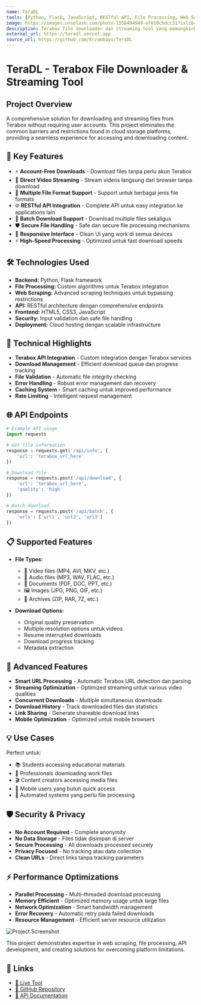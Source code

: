```yaml
---
name: TeraDL
tools: [Python, Flask, JavaScript, RESTful API, File Processing, Web Scraping]
image: https://images.unsplash.com/photo-1558494949-ef010cbdcc31?ixlib=rb-1.2.1&auto=format&fit=crop&w=800&q=70
description: Terabox file downloader dan streaming tool yang memungkinkan download tanpa akun Terabox, direct video streaming dari browser, dan batch download support dengan secure file handling.
external_url: https://teradl.vercel.app
source_url: https://github.com/Erzambayu/TeraDL
---
```


# TeraDL - Terabox File Downloader & Streaming Tool

## Project Overview

A comprehensive solution for downloading and streaming files from Terabox without requiring user accounts. This project eliminates the common barriers and restrictions found in cloud storage platforms, providing a seamless experience for accessing and downloading content.

## 🚀 Key Features

- ⚡ **Account-Free Downloads** - Download files tanpa perlu akun Terabox
- 🎥 **Direct Video Streaming** - Stream videos langsung dari browser tanpa download
- 📂 **Multiple File Format Support** - Support untuk berbagai jenis file formats
- 🌐 **RESTful API Integration** - Complete API untuk easy integration ke applications lain
- 🔄 **Batch Download Support** - Download multiple files sekaligus
- 🛡️ **Secure File Handling** - Safe dan secure file processing mechanisms
- 📱 **Responsive Interface** - Clean UI yang work di semua devices
- ⚡ **High-Speed Processing** - Optimized untuk fast download speeds

## 🛠️ Technologies Used

- **Backend:** Python, Flask framework
- **File Processing:** Custom algorithms untuk Terabox integration
- **Web Scraping:** Advanced scraping techniques untuk bypassing restrictions
- **API:** RESTful architecture dengan comprehensive endpoints
- **Frontend:** HTML5, CSS3, JavaScript
- **Security:** Input validation dan safe file handling
- **Deployment:** Cloud hosting dengan scalable infrastructure

## 🎯 Technical Highlights

- **Terabox API Integration** - Custom integration dengan Terabox services
- **Download Management** - Efficient download queue dan progress tracking
- **File Validation** - Automatic file integrity checking
- **Error Handling** - Robust error management dan recovery
- **Caching System** - Smart caching untuk improved performance
- **Rate Limiting** - Intelligent request management

## 🌐 API Endpoints

```python
# Example API usage
import requests

# Get file information
response = requests.get('/api/info', {
    'url': 'terabox_url_here'
})

# Download file
response = requests.post('/api/download', {
    'url': 'terabox_url_here',
    'quality': 'high'
})

# Batch download
response = requests.post('/api/batch', {
    'urls': ['url1', 'url2', 'url3']
})
```

## 📋 Supported Features

- **File Types:**
  - 🎥 Video files (MP4, AVI, MKV, etc.)
  - 🎵 Audio files (MP3, WAV, FLAC, etc.)
  - 📄 Documents (PDF, DOC, PPT, etc.)
  - 🖼️ Images (JPG, PNG, GIF, etc.)
  - 📁 Archives (ZIP, RAR, 7Z, etc.)

- **Download Options:**
  - Original quality preservation
  - Multiple resolution options untuk videos
  - Resume interrupted downloads
  - Download progress tracking
  - Metadata extraction

## 🔧 Advanced Features

- **Smart URL Processing** - Automatic Terabox URL detection dan parsing
- **Streaming Optimization** - Optimized streaming untuk various video qualities
- **Concurrent Downloads** - Multiple simultaneous downloads
- **Download History** - Track downloaded files dan statistics
- **Link Sharing** - Generate shareable download links
- **Mobile Optimization** - Optimized untuk mobile browsers

## 💡 Use Cases

Perfect untuk:
- 📚 Students accessing educational materials
- 💼 Professionals downloading work files
- 🎬 Content creators accessing media files
- 📱 Mobile users yang butuh quick access
- 🔄 Automated systems yang perlu file processing

## 🛡️ Security & Privacy

- **No Account Required** - Complete anonymity
- **No Data Storage** - Files tidak disimpan di server
- **Secure Processing** - All downloads processed securely
- **Privacy Focused** - No tracking atau data collection
- **Clean URLs** - Direct links tanpa tracking parameters

## ⚡ Performance Optimizations

- **Parallel Processing** - Multi-threaded download processing
- **Memory Efficient** - Optimized memory usage untuk large files
- **Network Optimization** - Smart bandwidth management
- **Error Recovery** - Automatic retry pada failed downloads
- **Resource Management** - Efficient server resource utilization

![Project Screenshot](https://images.unsplash.com/photo-1558494949-ef010cbdcc31?ixlib=rb-1.2.1&auto=format&fit=crop&w=600&q=70)

This project demonstrates expertise in web scraping, file processing, API development, and creating solutions for overcoming platform limitations.

## 🔗 Links

- [🚀 Live Tool](https://teradl.vercel.app)
- [📁 GitHub Repository](https://github.com/Erzambayu/TeraDL)
- [📖 API Documentation](https://github.com/Erzambayu/TeraDL#api-reference) 